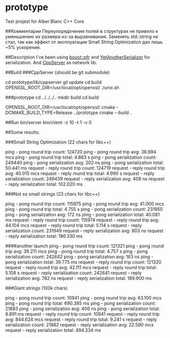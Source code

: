 # prototype
Test projest for Alber Blanc C++ Core

##Комментарии
Переупорядочение полей в структурах не привело к уменьшению их размера из-за выравнивания.
Заменять std::string не стал, так как эффект от эксплуатации Small String Optimization дал
лишь ~5% ускорения.

##Description
I've been using [boost::pfr](https://github.com/apolukhin/magic_get) and
[YetAnotherSerializer](https://github.com/niXman/yas) for serialization.
And [CppServer](https://github.com/chronoxor/CppServer) as network lib.

##Build
###CppServer (should be git submodule)

cd prototype/lib/cppserver
gil update
cd build
OPENSSL_ROOT_DIR=/usr/local/opt/openssl/ ./unix.sh

###prototype
cd ../../../..
mkdir build
cd build

OPENSSL_ROOT_DIR=/usr/local/opt/openssl/ cmake -DCMAKE_BUILD_TYPE=Release ../prototype
cmake --build .

##Run
bin/server
bin/client -z 10 -t 1 -v 0

##Some results:

###Small String Optimization (22 chars for libc++)

ping - pong round trip count: 124720
ping - pong round trip avg: 38.994 mcs
ping - pong round trip total: 4.863 s
ping - pong serialization count: 249440
ping - pong serialization avg: 202 ns
ping - pong serialization total: 50.441 ms
request - reply round trip count: 124719
request - reply round trip avg: 40.015 mcs
request - reply round trip total: 4.990 s
request - reply serialization count: 249439
request - reply serialization avg: 408 ns
request - reply serialization total: 102.020 ms

###Not so small strings (23 chars for libc++)

ping - pong round trip count: 115975
ping - pong round trip avg: 41.000 mcs
ping - pong round trip total: 4.755 s
ping - pong serialization count: 231950
ping - pong serialization avg: 172 ns
ping - pong serialization total: 40.081 ms
request - reply round trip count: 115974
request - reply round trip avg: 44.104 mcs
request - reply round trip total: 5.114 s
request - reply serialization count: 231949
request - reply serialization avg: 803 ns
request - reply serialization total: 186.330 ms

####another launch
ping - pong round trip count: 121321
ping - pong round trip avg: 39.211 mcs
ping - pong round trip total: 4.757 s
ping - pong serialization count: 242642
ping - pong serialization avg: 163 ns
ping - pong serialization total: 39.775 ms
request - reply round trip count: 121320
request - reply round trip avg: 42.111 mcs
request - reply round trip total: 5.108 s
request - reply serialization count: 242641
request - reply serialization avg: 782 ns
request - reply serialization total: 189.900 ms

###Giant strings (100k chars)

ping - pong round trip count: 10941
ping - pong round trip avg: 63.100 mcs
ping - pong round trip total: 690.385 ms
ping - pong serialization count: 21883
ping - pong serialization avg: 406 ns
ping - pong serialization total: 8.891 ms
request - reply round trip count: 10941
request - reply round trip avg: 844.624 mcs
request - reply round trip total: 9.241 s
request - reply serialization count: 21882
request - reply serialization avg: 22.590 mcs
request - reply serialization total: 494.334 ms

